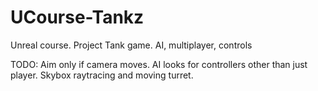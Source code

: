 # UCourse-Tankz
Unreal course. Project Tank game. AI, multiplayer, controls


TODO:
Aim only if camera moves.
AI looks for controllers other than just player.
Skybox raytracing and moving turret.